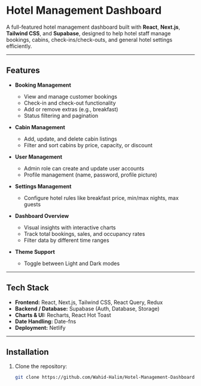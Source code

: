 # Hotel Management Dashboard

A full-featured hotel management dashboard built with **React**, **Next.js**, **Tailwind CSS**, and **Supabase**, designed to help hotel staff manage bookings, cabins, check-ins/check-outs, and general hotel settings efficiently.

---

## Features

- **Booking Management**
  - View and manage customer bookings
  - Check-in and check-out functionality
  - Add or remove extras (e.g., breakfast)
  - Status filtering and pagination

- **Cabin Management**
  - Add, update, and delete cabin listings
  - Filter and sort cabins by price, capacity, or discount

- **User Management**
  - Admin role can create and update user accounts
  - Profile management (name, password, profile picture)

- **Settings Management**
  - Configure hotel rules like breakfast price, min/max nights, max guests

- **Dashboard Overview**
  - Visual insights with interactive charts
  - Track total bookings, sales, and occupancy rates
  - Filter data by different time ranges

- **Theme Support**
  - Toggle between Light and Dark modes

---

## Tech Stack

- **Frontend:** React, Next.js, Tailwind CSS, React Query, Redux  
- **Backend / Database:** Supabase (Auth, Database, Storage)  
- **Charts & UI:** Recharts, React Hot Toast  
- **Date Handling:** Date-fns  
- **Deployment:** Netlify

---

## Installation

1. Clone the repository:  
   ```bash
   git clone https://github.com/Wahid-Halim/Hotel-Management-Dashboard.git
